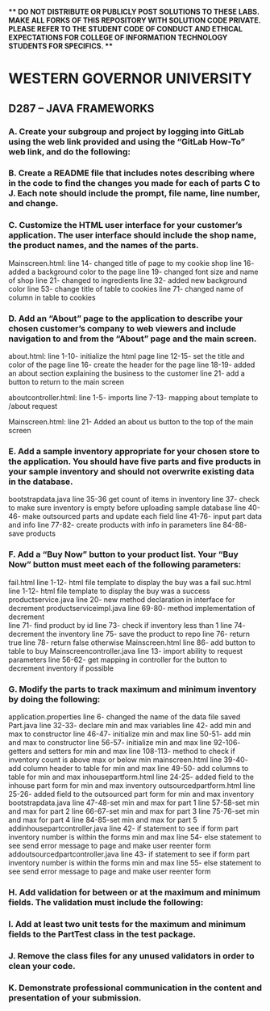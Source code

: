 <strong>** DO NOT DISTRIBUTE OR PUBLICLY POST SOLUTIONS TO THESE LABS. MAKE ALL FORKS OF THIS REPOSITORY WITH SOLUTION CODE PRIVATE. PLEASE REFER TO THE STUDENT CODE OF CONDUCT AND ETHICAL EXPECTATIONS FOR COLLEGE OF INFORMATION TECHNOLOGY STUDENTS FOR SPECIFICS. ** </strong>

# WESTERN GOVERNOR UNIVERSITY 
## D287 – JAVA FRAMEWORKS

### A.  Create your subgroup and project by logging into GitLab using the web link provided and using the “GitLab How-To” web link, and do the following:

### B.  Create a README file that includes notes describing where in the code to find the changes you made for each of parts C to J. Each note should include the prompt, file name, line number, and change.


### C.  Customize the HTML user interface for your customer’s application. The user interface should include the shop name, the product names, and the names of the parts.
Mainscreen.html:
line 14- changed title of page to my cookie shop
line 16- added a background color to the page
line 19- changed font size and name of shop
line 21- changed to ingredients
line 32- added new background color
line 53- change title of table to cookies
line 71- changed name of column in table to cookies

### D.  Add an “About” page to the application to describe your chosen customer’s company to web viewers and include navigation to and from the “About” page and the main screen.
about.html:
line 1-10- initialize the html page
line 12-15- set the title and color of the page
line 16- create the header for the page 
line 18-19- added an about section explaining the business to the customer
line 21- add a button to return to the main screen

aboutcontroller.html:
line 1-5- imports
line 7-13- mapping about template to /about request

Mainscreen.html: 
line 21- Added an about us button to the top of the main screen

### E.  Add a sample inventory appropriate for your chosen store to the application. You should have five parts and five products in your sample inventory and should not overwrite existing data in the database.
bootstrapdata.java
line 35-36 get count of items in inventory
line 37- check to make sure inventory is empty before uploading sample database
line 40-46- make outsourced parts and update each field
line 41-76- input part data and info
line 77-82- create products with info in parameters
line 84-88- save products

### F.  Add a “Buy Now” button to your product list. Your “Buy Now” button must meet each of the following parameters:
fail.html
line 1-12- html file template to display the buy was a fail
suc.html
line 1-12- html file template to display the buy was a success
productservice.java
line 20- new method declaration in interface for decrement
productserviceimpl.java 
line 69-80- method implementation of decrement  
line 71- find product by id
line 73- check if inventory less than 1
line 74- decrement the inventory
line 75- save the product to repo
line 76- return true
line 78- return false otherwise
Mainscreen.html
line 86- add button to table to buy 
Mainscreencontroller.java
line 13- import ability to request parameters
line 56-62- get mapping in controller for the button to decrement inventory if possible

### G.  Modify the parts to track maximum and minimum inventory by doing the following:
application.properties
line 6- changed the name of the data file saved
Part.java 
line 32-33- declare min and max variables
line 42- add min and max to constructor
line 46-47- initialize min and max
line 50-51- add min and max to constructor
line 56-57- initialize min and max
line 92-106- getters and setters for min and max
line 108-113- method to check if inventory count is above max or below min
mainscreen.html
line 39-40- add column header to table for min and max
line 49-50- add columns to table for min and max
inhousepartform.html
line 24-25- added field to the inhouse part form for min and max inventory
outsourcedpartform.html
line 25-26- added field to the outsourced part form for min and max inventory
bootstrapdata.java
line 47-48-set min and max for part 1
line 57-58-set min and max for part 2
line 66-67-set min and max for part 3
line 75-76-set min and max for part 4
line 84-85-set min and max for part 5
addinhousepartcontroller.java
line 42- if statement to see if form part inventory number is within the forms min and max
line 54- else statement to see send error message to page and make user reenter form
addoutsourcedpartcontroller.java
line 43- if statement to see if form part inventory number is within the forms min and max
line 55- else statement to see send error message to page and make user reenter form

### H.  Add validation for between or at the maximum and minimum fields. The validation must include the following:


### I.  Add at least two unit tests for the maximum and minimum fields to the PartTest class in the test package.


### J.  Remove the class files for any unused validators in order to clean your code.


### K.  Demonstrate professional communication in the content and presentation of your submission.
